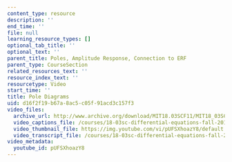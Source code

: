```yaml
---
content_type: resource
description: ''
end_time: ''
file: null
learning_resource_types: []
optional_tab_title: ''
optional_text: ''
parent_title: Poles, Amplitude Response, Connection to ERF
parent_type: CourseSection
related_resources_text: ''
resource_index_text: ''
resourcetype: Video
start_time: ''
title: Pole Diagrams
uid: d16f2f19-b67a-8ac5-c05f-91acd3c157f3
video_files:
  archive_url: http://www.archive.org/download/MIT18.03SCF11/MIT18_03SC_110802_L1_300k.mp4
  video_captions_file: /courses/18-03sc-differential-equations-fall-2011/cefe4258c9775865a6e217e593497fd9_pUFSXhoazY8.vtt
  video_thumbnail_file: https://img.youtube.com/vi/pUFSXhoazY8/default.jpg
  video_transcript_file: /courses/18-03sc-differential-equations-fall-2011/602fbc12c23b449542d4ed24507501a4_pUFSXhoazY8.pdf
video_metadata:
  youtube_id: pUFSXhoazY8
---
```

